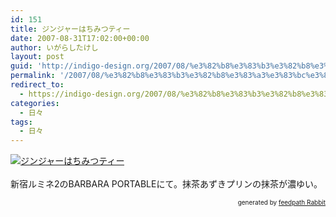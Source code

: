 ```yaml
---
id: 151
title: ジンジャーはちみつティー
date: 2007-08-31T17:02:00+00:00
author: いがらしたけし
layout: post
guid: 'http://indigo-design.org/2007/08/%e3%82%b8%e3%83%b3%e3%82%b8%e3%83%a3%e3%83%bc%e3%81%af%e3%81%a1%e3%81%bf%e3%81%a4%e3%83%86%e3%82%a3%e3%83%bc/'
permalink: '/2007/08/%e3%82%b8%e3%83%b3%e3%82%b8%e3%83%a3%e3%83%bc%e3%81%af%e3%81%a1%e3%81%bf%e3%81%a4%e3%83%86%e3%82%a3%e3%83%bc/'
redirect_to:
  - https://indigo-design.org/2007/08/%e3%82%b8%e3%83%b3%e3%82%b8%e3%83%a3%e3%83%bc%e3%81%af%e3%81%a1%e3%81%bf%e3%81%a4%e3%83%86%e3%82%a3%e3%83%bc/
categories:
  - 日々
tags:
  - 日々
---
```

<a href="http://photozou.jp/photo/photo_only/120767/4984493"><img src="http://art5.photozou.jp/bin/photo/4984493/org.bin?size=240" alt="ジンジャーはちみつティー" border="0"></a><br /><br />新宿ルミネ2のBARBARA PORTABLEにて。抹茶あずきプリンの抹茶が濃ゆい。 <!--feedpath info start--><div style="text-align: right;font-size: 10px">&nbsp;&nbsp;<span>generated by <a href="http://feedpath.jp" title="feedpath Rabbit" target="_blank">feedpath Rabbit</a></span></div><!--feedpath info end-->